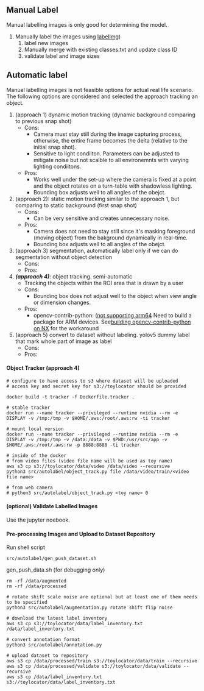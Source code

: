 ## Manual Label
Manual labelling images is only good for determining the model.  
1. Manually label the images using [labelImg](https://github.com/tzutalin/labelImg))
	1. label new images 
	2. Manually merge with existing classes.txt and update class ID
	3. validate label and image sizes

## Automatic label
Manual labelling images is not feasible options for actual real life scenario. 
The following options are considered and selected the approach tracking an object. 

1. (approach 1) dynamic motion tracking (dynamic background comparing to previous snap shot)
	- Cons: 
		- Camera must stay still during the image capturing process, otherwise, the entire frame becomes the delta (relative to the initial snap shot).
		- Sensitive to light condiiton. Parameters can be adjusted to mitigate noise but not scalble to all environemnts with varying lighting condiitons. 
	- Pros: 
		- Works well under the set-up where the camera is fixed at a point and the object rotates on a turn-table with shadowless lighting. 
		- Bounding box adjusts well to all angles of the obejct. 
2. (approach 2): static motion tracking similar to the approach 1, but comparing to static background (first snap shot)
	- Cons: 
		- Can be very sensitive and creates unnecessary noise. 
	- Pros: 
		- Camera does not need to stay still since it's masking foreground (moving object) from the bakground dynamically in real-time. 
		- Bounding box adjusts well to all angles of the obejct. 
3. (approach 3) segmentation, automatically label only if we can do segmentation without object detection   
	- Cons:
	- Pros: 
5. ***(approach 4)***: object tracking. semi-automatic 
	- Tracking the objects within the ROI area that is drawn by a user
	- Cons:
		- Bounding box does not adjust well to the object when view angle or dimension changes. 
	- Pros:  
		- opencv-contrib-python: ([not supporting arm64](https://forums.developer.nvidia.com/t/how-to-install-opencv-contrib-python-on-xavier/76549) Need to build a package for ARM devices. See[building opencv-contrib-python on NX](0_build_opencv-contrib-python) for the workaround
1. (approach 5) convert to dataset without labeling. yolov5 dummy label that mark whole part of image as label
	- Cons:
	- Pros:  

#### Object Tracker (approach 4)
```
# configure to have access to s3 where dataset will be uploaded
# access key and secret key for s3://toylocator should be provided

docker build -t tracker -f Dockerfile.tracker .

# stable tracker
docker run --name tracker --privileged --runtime nvidia --rm -e DISPLAY -v /tmp:/tmp -v $HOME/.aws:/root/.aws:rw -ti tracker

# mount local version 
docker run --name tracker --privileged --runtime nvidia --rm -e DISPLAY -v /tmp:/tmp -v /data:/data -v $PWD:/usr/src/app -v $HOME/.aws:/root/.aws:rw -p 8888:8888 -ti tracker 

# inside of the docker 
# from video files (video file name will be used as toy name)
aws s3 cp s3://toylocator/data/video /data/video --recursive
python3 src/autolabel/object_track.py file /data/video/train/<video file name>

# from web camera 
# python3 src/autolabel/object_track.py <toy name> 0 
```

#### (optional) Validate Labelled Images 
Use the jupyter noebook.  

#### Pre-processing Images and Upload to Dataset Repository  
Run shell script
```
src/autolabel/gen_push_dataset.sh
```

gen_push_data.sh (for debugging only)
```
rm -rf /data/augmented
rm -rf /data/processed

# rotate shift scale noise are optional but at least one of them needs to be specified
python3 src/autolabel/augmentation.py rotate shift flip noise

# download the latest label inventory
aws s3 cp s3://toylocator/data/label_inventory.txt /data/label_inventory.txt

# convert annotation format
python3 src/autolabel/annotation.py

# upload dataset to repository
aws s3 cp /data/processed/train s3://toylocator/data/train --recursive
aws s3 cp /data/processed/validate s3://toylocator/data/validate --recursive
aws s3 cp /data/label_inventory.txt s3://toylocator/data/label_inventory.txt
```

